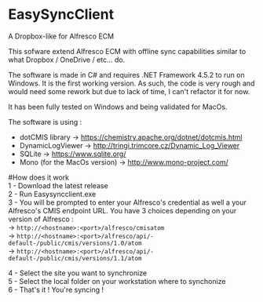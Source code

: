 # EasySyncClient
A Dropbox-like for Alfresco ECM

This sofware extend Alfresco ECM with offline sync capabilities similar to what Dropbox / OneDrive / etc... do.

The software is made in C# and requires .NET Framework 4.5.2 to run on Windows.
It is the first working version. As such, the code is very rough and would need some rework but due to lack of time, I can't refactor it for now.

It has been fully tested on Windows and being validated for MacOs.

The software is using :
  - dotCMIS library -> https://chemistry.apache.org/dotnet/dotcmis.html
  - DynamicLogViewer -> http://tringi.trimcore.cz/Dynamic_Log_Viewer
  - SQLite -> https://www.sqlite.org/
  - Mono (for the MacOs version) -> http://www.mono-project.com/
  
#How does it work<br/>
1 - Download the latest release<br/>
2 - Run Easysyncclient.exe<br/>
3 - You will be prompted to enter your Alfresco's credential as well a your Alfresco's CMIS endpoint URL. You have 3 choices depending on your version of Alfresco :<br/>
	-> `http://<hostname>:<port>/alfresco/cmisatom`<br/>
	-> `http://<hostname>:<port>/alfresco/api/-default-/public/cmis/versions/1.0/atom`<br/>
	-> `http://<hostname>:<port>/alfresco/api/-default-/public/cmis/versions/1.1/atom`<br/>

4 - Select the site you want to synchronize<br/>
5 - Select the local folder on your workstation where to synchonize<br/>
6 - That's it ! You're syncing !
